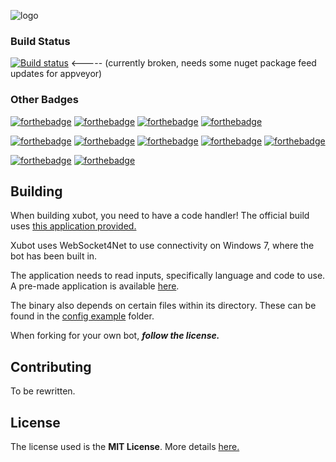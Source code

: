 ![logo](https://raw.githubusercontent.com/xubot-team/xubot/master/docs/xublogo.png)

### Build Status
[![Build status](https://ci.appveyor.com/api/projects/status/vxb9wvryyppa1cc5?svg=true)](https://ci.appveyor.com/project/xubiod/xubot) <----- (currently broken, needs some nuget package feed updates for appveyor)

### Other Badges
[![forthebadge](https://forthebadge.com/images/badges/made-with-c-sharp.svg)](https://forthebadge.com)
[![forthebadge](https://forthebadge.com/images/badges/made-with-crayons.svg)](https://forthebadge.com)
[![forthebadge](https://forthebadge.com/images/badges/built-by-developers.svg)](https://forthebadge.com)
[![forthebadge](https://forthebadge.com/images/badges/built-by-codebabes.svg)](https://forthebadge.com)

[![forthebadge](https://forthebadge.com/images/badges/reading-6th-grade-level.svg)](https://forthebadge.com)
[![forthebadge](https://forthebadge.com/images/badges/no-ragrets.svg)](https://forthebadge.com) 
[![forthebadge](https://forthebadge.com/images/badges/gluten-free.svg)](https://forthebadge.com) 
[![forthebadge](https://forthebadge.com/images/badges/does-not-contain-treenuts.svg)](https://forthebadge.com)
[![forthebadge](https://forthebadge.com/images/badges/60-percent-of-the-time-works-every-time.svg)](https://forthebadge.com)

[![forthebadge](https://forthebadge.com/images/badges/fuck-it-ship-it.svg)](https://forthebadge.com)
[![forthebadge](https://forthebadge.com/images/badges/you-didnt-ask-for-this.svg)](https://forthebadge.com)


## Building
When building xubot, you need to have a code handler! The official build uses [this application provided.](xubot-code-compiler)

Xubot uses WebSocket4Net to use connectivity on Windows 7, where the bot has been built in.

The application needs to read inputs, specifically language and code to use. A pre-made application is available [here](xubot-code-compiler).

The binary also depends on certain files within its directory. These can be found in the [config example](config-example) folder.

When forking for your own bot, ***follow the license.***

## Contributing
To be rewritten.

## License
The license used is the **MIT License**. More details [here.](LICENSE)
